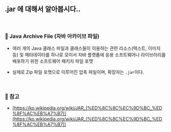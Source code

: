 ## .jar 에 대해서 알아봅시다..

<br>

### :book: Java Archive File (자바 아카이브 파일)

* 여러 개의 Java 클래스 파일과 클래스들이 이용하는 관련 리소스(텍스트, 이미지 등) 및 메타데이터를 하나로 모이서 자바 플랫폼에 응용 소프트웨어나 라이브러리를 배포하기 위한 소프트웨어 패키지 파일 포맷

* 실제로 Zip 파일 포맷으로 이루어진 압축 파일이며, 확장자는 `.jar`이다.

<br>

### :bookmark: 참고

* [https://ko.wikipedia.org/wiki/JAR_(%ED%8C%8C%EC%9D%BC_%ED%8F%AC%EB%A7%B7)](https://ko.wikipedia.org/wiki/JAR_(%ED%8C%8C%EC%9D%BC_%ED%8F%AC%EB%A7%B7))
